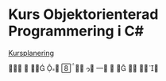 # Kurs Objektorienterad Programmering i C&#x23;

[Kursplanering](dir.md)

<span>           </span>
